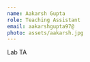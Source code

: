 ```yaml
---
name: Aakarsh Gupta
role: Teaching Assistant
email: aakarshgupta97@
photo: assets/aakarsh.jpg
---
```


Lab TA
